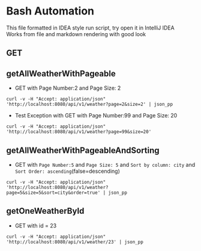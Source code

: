 # Bash Automation

This file formatted in IDEA style run script, try open it in IntelliJ IDEA  
Works from file and markdown rendering with good look


GET
----------------------------------------

## getAllWeatherWithPageable

- GET with Page Number:2 and Page Size: 2

```shell
curl -v -H "Accept: application/json" 'http://localhost:8080/api/v1/weather?page=2&size=2' | json_pp
```

- Test Exception with GET with Page Number:99 and Page Size: 20

```shell
curl -v -H "Accept: application/json" 'http://localhost:8080/api/v1/weather?page=99&size=20'
```

## getAllWeatherWithPageableAndSorting

- GET with `Page Number:5` and `Page Size: 5` and `Sort by column: city` and `Sort Order: ascending`(false=descending)

```shell
curl -v -H "Accept: application/json" 'http://localhost:8080/api/v1/weather?page=5&size=5&sort=city&order=true' | json_pp
```

## getOneWeatherById

- GET with id = 23

```shell
curl -v -H "Accept: application/json" 'http://localhost:8080/api/v1/weather/23' | json_pp
```